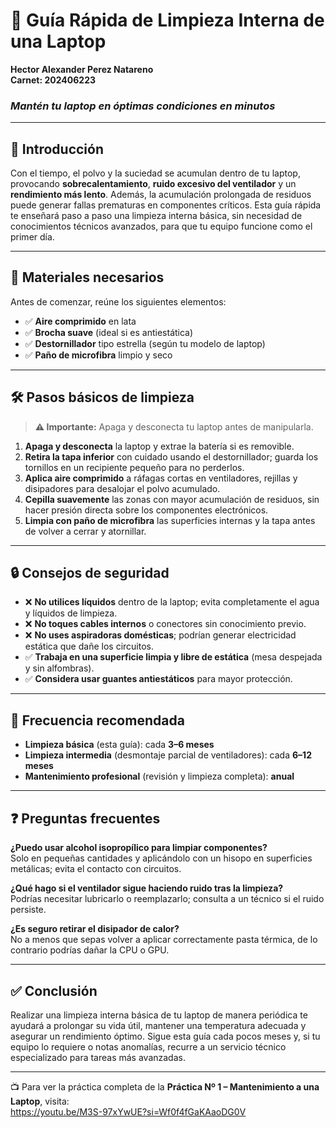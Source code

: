 # 🧼 Guía Rápida de Limpieza Interna de una Laptop  
**Hector Alexander Perez Natareno**  
**Carnet: 202406223**  
### *Mantén tu laptop en óptimas condiciones en minutos*  

---

## 📘 Introducción

Con el tiempo, el polvo y la suciedad se acumulan dentro de tu laptop, provocando **sobrecalentamiento**, **ruido excesivo del ventilador** y un **rendimiento más lento**. Además, la acumulación prolongada de residuos puede generar fallas prematuras en componentes críticos. Esta guía rápida te enseñará paso a paso una limpieza interna básica, sin necesidad de conocimientos técnicos avanzados, para que tu equipo funcione como el primer día.

---

## 🧰 Materiales necesarios

Antes de comenzar, reúne los siguientes elementos:

- ✅ **Aire comprimido** en lata  
- ✅ **Brocha suave** (ideal si es antiestática)  
- ✅ **Destornillador** tipo estrella (según tu modelo de laptop)  
- ✅ **Paño de microfibra** limpio y seco  

---

## 🛠️ Pasos básicos de limpieza  
> **⚠️ Importante:** Apaga y desconecta tu laptop antes de manipularla.

1. **Apaga y desconecta** la laptop y extrae la batería si es removible.  
2. **Retira la tapa inferior** con cuidado usando el destornillador; guarda los tornillos en un recipiente pequeño para no perderlos.  
3. **Aplica aire comprimido** a ráfagas cortas en ventiladores, rejillas y disipadores para desalojar el polvo acumulado.  
4. **Cepilla suavemente** las zonas con mayor acumulación de residuos, sin hacer presión directa sobre los componentes electrónicos.  
5. **Limpia con paño de microfibra** las superficies internas y la tapa antes de volver a cerrar y atornillar.

---

## 🔒 Consejos de seguridad

- ❌ **No utilices líquidos** dentro de la laptop; evita completamente el agua y líquidos de limpieza.  
- ❌ **No toques cables internos** o conectores sin conocimiento previo.  
- ❌ **No uses aspiradoras domésticas**; podrían generar electricidad estática que dañe los circuitos.  
- ✅ **Trabaja en una superficie limpia y libre de estática** (mesa despejada y sin alfombras).  
- ✅ **Considera usar guantes antiestáticos** para mayor protección.

---

## 🔄 Frecuencia recomendada

- **Limpieza básica** (esta guía): cada **3–6 meses**  
- **Limpieza intermedia** (desmontaje parcial de ventiladores): cada **6–12 meses**  
- **Mantenimiento profesional** (revisión y limpieza completa): **anual**

---

## ❓ Preguntas frecuentes

**¿Puedo usar alcohol isopropílico para limpiar componentes?**  
Solo en pequeñas cantidades y aplicándolo con un hisopo en superficies metálicas; evita el contacto con circuitos.  

**¿Qué hago si el ventilador sigue haciendo ruido tras la limpieza?**  
Podrías necesitar lubricarlo o reemplazarlo; consulta a un técnico si el ruido persiste.  

**¿Es seguro retirar el disipador de calor?**  
No a menos que sepas volver a aplicar correctamente pasta térmica, de lo contrario podrías dañar la CPU o GPU.

---

## ✅ Conclusión

Realizar una limpieza interna básica de tu laptop de manera periódica te ayudará a prolongar su vida útil, mantener una temperatura adecuada y asegurar un rendimiento óptimo. Sigue esta guía cada pocos meses y, si tu equipo lo requiere o notas anomalías, recurre a un servicio técnico especializado para tareas más avanzadas.

---

📺 Para ver la práctica completa de la **Práctica Nº 1 – Mantenimiento a una Laptop**, visita:  
https://youtu.be/M3S-97xYwUE?si=Wf0f4fGaKAaoDG0V
